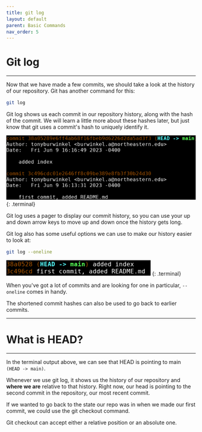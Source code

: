 ```yaml
---
title: git log
layout: default
parent: Basic Commands
nav_order: 5
---
```


# Git log

---
Now that we have made a few commits, we should take a look at the history of our repository. Git has another command for this:

```bash
git log
```

Git log shows us each commit in our repository history, along with the hash of the commit. We will learn a little more about these hashes later, but just know that git uses a commit's hash to uniquely identify it.

![log long](../images/log/log-long.png)
{: .terminal}

Git log uses a pager to display our commit history, so you can use your up and down arrow keys to move up and down once the history gets long. 

Git log also has some useful options we can use to make our history easier to look at:

```bash
git log --oneline
```

![log oneline](../images/log/log-oneline.png)
{: .terminal}

When you've got a lot of commits and are looking for one in particular, ```--oneline``` comes in handy. 

The shortened commit hashes can also be used to go back to earlier commits.

---
# What is HEAD?
---

In the terminal output above, we can see that HEAD is pointing to main ```(HEAD -> main)```.

Whenever we use git log, it shows us the history of our repository and __where we are__ relative to that history. Right now, our head is pointing to the second commit in the repository, our most recent commit. 

If we wanted to go back to the state our repo was in when we made our first commit, we could use the git checkout command.

Git checkout can accept either a relative position or an absolute one. 